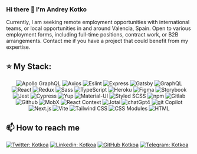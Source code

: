 ### Hi there 👋 I'm Andrey Kotko

<!-- [![Typing SVG](<https://readme-typing-svg.demolab.com?font=Fira+Code&pause=1000&color=49F715&random=false&width=435&lines=Lorem+ipsum+dolor+amet...;Frontend+(React)+Developer;6%2B+years+experience+UI+development>)](https://git.io/typing-svg) -->

Currently, I am seeking remote employment opportunities with international teams, or local opportunities in and around Valencia, Spain. Open to various employment forms, including full-time positions, contract work, or B2B arrangements. Contact me if you have a project that could benefit from my expertise.

## ⭐️ My Stack:

<div align="center">
<img alt="Apollo GraphQL" src="https://ziadoua.github.io/m3-Markdown-Badges/badges/ApolloGraphQL/apollographql3.svg" />
<img alt="Axios" src="  https://ziadoua.github.io/m3-Markdown-Badges/badges/Axios/axios3.svg">
<img alt="Eslint" src="https://ziadoua.github.io/m3-Markdown-Badges/badges/ESLint/eslint3.svg" />
<img alt="Express" src="https://ziadoua.github.io/m3-Markdown-Badges/badges/Express/express3.svg" />
<img alt="Gatsby" src="https://ziadoua.github.io/m3-Markdown-Badges/badges/Gatsby/gatsby3.svg"> 
<img alt="GraphQL" src="https://ziadoua.github.io/m3-Markdown-Badges/badges/GraphQL/graphql3.svg" />
<img alt="React" src="https://ziadoua.github.io/m3-Markdown-Badges/badges/React/react3.svg" />
<img alt="Redux" src="https://ziadoua.github.io/m3-Markdown-Badges/badges/Redux/redux3.svg" />
<img alt="Sass" src="https://ziadoua.github.io/m3-Markdown-Badges/badges/Sass/sass3.svg">
<img alt="TypeScript" src="https://ziadoua.github.io/m3-Markdown-Badges/badges/TypeScript/typescript3.svg" />
<img alt="Heroku" src="https://ziadoua.github.io/m3-Markdown-Badges/badges/Heroku/heroku3.svg">
<img alt="Figma" src="https://ziadoua.github.io/m3-Markdown-Badges/badges/Figma/figma3.svg" />

<img alt="Storybook" src="https://ziadoua.github.io/m3-Markdown-Badges/badges/Storybook/storybook3.svg" />

<img alt="Jest" src="https://ziadoua.github.io/m3-Markdown-Badges/badges/Jest/jest3.svg" />

<img alt="Cypress" src="https://ziadoua.github.io/m3-Markdown-Badges/badges/Cypress/cypress3.svg" />

<img alt="Yup" src="https://ziadoua.github.io/m3-Markdown-Badges/badges/Yup/yup3.svg" />

<img alt="Material-UI" src="https://ziadoua.github.io/m3-Markdown-Badges/badges/Material-UI/materialui3.svg" />

<img alt="Styled SCSS" src="https://ziadoua.github.io/m3-Markdown-Badges/badges/Styled-SCSS/styledscss3.svg" />

<img alt="npm" src="https://ziadoua.github.io/m3-Markdown-Badges/badges/npm/npm3.svg" />

<img alt="Gitlab" src="https://ziadoua.github.io/m3-Markdown-Badges/badges/Gitlab/gitlab3.svg" />

<img alt="Github" src="https://ziadoua.github.io/m3-Markdown-Badges/badges/Github/github3.svg" />

<img alt="MobX" src="https://ziadoua.github.io/m3-Markdown-Badges/badges/MobX/mobx3.svg" />

<img alt="React Context" src="https://ziadoua.github.io/m3-Markdown-Badges/badges/React-Context/reactcontext3.svg" />

<img alt="Jotai" src="https://ziadoua.github.io/m3-Markdown-Badges/badges/Jotai/jotai3.svg" />

<img alt="chatGpt4" src="https://ziadoua.github.io/m3-Markdown-Badges/badges/chatGpt4/chatgpt43.svg" />

<img alt="git Copilot" src="https://ziadoua.github.io/m3-Markdown-Badges/badges/git-Copilot/gitcopilot3.svg" />

<img alt="Next.js" src="https://ziadoua.github.io/m3-Markdown-Badges/badges/Next.js/nextjs3.svg" />

<img alt="Vite" src="https://ziadoua.github.io/m3-Markdown-Badges/badges/Vite/vite3.svg" />

<img alt="Tailwind CSS" src="https://ziadoua.github.io/m3-Markdown-Badges/badges/Tailwind-CSS/tailwindcss3.svg" />

<img alt="CSS Modules" src="https://ziadoua.github.io/m3-Markdown-Badges/badges/CSS-Modules/cssmodules3.svg" />
<img alt="HTML" src="https://ziadoua.github.io/m3-Markdown-Badges/badges/HTML/html3.svg">
</div>

<!-- - 🌱 I’m currently learning: Python, Vue -->

<!-- - 👯 I’m looking for a new opportunities -->

## 📫 How to reach me

[![Twitter: Kotkoa](https://img.shields.io/twitter/follow/Kotkoa?style=social)](https://twitter.com/Kotkoa)
[![Linkedin: Kotkoa](https://img.shields.io/badge/-Kotkoa-black?style=flat-square&logo=Linkedin&logoColor=white&link=https://www.linkedin.com/in/kotkoa)](https://www.linkedin.com/in/kotkoa)
[![GitHub Kotkoa](https://img.shields.io/github/followers/Kotkoa?label=follow&style=social)](https://github.com/Kotkoa)
[![Telegram: Kotkoa](https://img.shields.io/badge/-Kotkoa-blue?style=flat-square&logo=Telegram&logoColor=white&link=https://t.me/Kotkoa)](https://t.me/Kotkoa)

<!--
**Kotkoa/kotkoa** is a ✨ _special_ ✨ repository because its `README.md` (this file) appears on your GitHub profile.

Here are some ideas to get you started:

- 🔭 I’m currently working on ...
- 🌱 I’m currently learning ...
- 👯 I’m looking to collaborate on ...
- 🤔 I’m looking for help with ...
- 💬 Ask me about ...
- 📫 How to reach me: ...
- 😄 Pronouns: ...
- ⚡ Fun fact: ...
  -->
